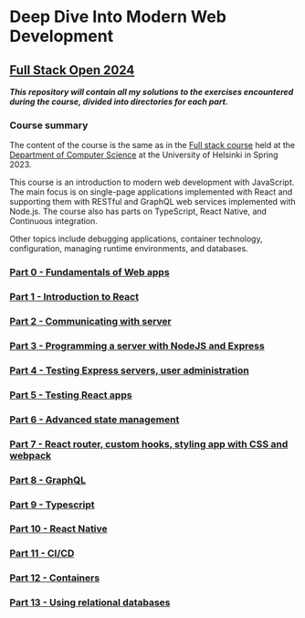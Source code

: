 # Deep Dive Into Modern Web Development
## [Full Stack Open 2024](https://fullstackopen.com/en/)

***This repository will contain all my solutions to the exercises encountered during the course, divided into directories for each part.***

### Course summary

The content of the course is the same as in the [Full stack course](https://fullstackopen.com/) held at the [Department of Computer Science](https://www.helsinki.fi/en/faculty-science/faculty/computer-science) at the University of Helsinki in Spring 2023.

This course is an introduction to modern web development with JavaScript. The main focus is on single-page applications implemented with React and supporting them with RESTful and GraphQL web services implemented with Node.js. The course also has parts on TypeScript, React Native, and Continuous integration.

Other topics include debugging applications, container technology, configuration, managing runtime environments, and databases.

### [Part 0 - Fundamentals of Web apps](https://github.com/ningia92/full-stack-open/tree/main/part0)

### [Part 1 - Introduction to React](https://github.com/ningia92/full-stack-open/tree/main/part1)

### [Part 2 - Communicating with server](https://github.com/ningia92/full-stack-open/tree/main/part2)

### [Part 3 - Programming a server with NodeJS and Express](https://github.com/ningia92/full-stack-open/tree/main/part3)

### [Part 4 - Testing Express servers, user administration](https://github.com/ningia92/full-stack-open/tree/main/part4)

### [Part 5 - Testing React apps](https://github.com/ningia92/full-stack-open/tree/main/part5)

### [Part 6 - Advanced state management](https://github.com/ningia92/full-stack-open/tree/main/part6)

### [Part 7 - React router, custom hooks, styling app with CSS and webpack](https://github.com/ningia92/full-stack-open/tree/main/part7)

### [Part 8 - GraphQL](https://github.com/ningia92/full-stack-open/tree/main/part8)

### [Part 9 - Typescript](https://github.com/ningia92/full-stack-open/tree/main/part9)

### [Part 10 - React Native](https://github.com/ningia92/full-stack-open/tree/main/part10)

### [Part 11 - CI/CD](https://github.com/ningia92/full-stack-open/tree/main/part11)

### [Part 12 - Containers](https://github.com/ningia92/full-stack-open/tree/main/part12)

### [Part 13 - Using relational databases](https://github.com/ningia92/full-stack-open/tree/main/part13)
